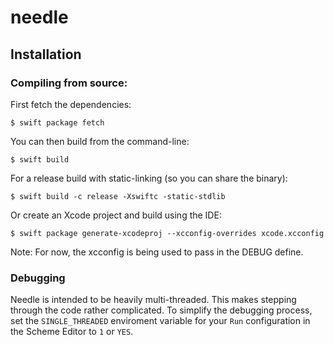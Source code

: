 # needle

## Installation

### Compiling from source:

First fetch the dependencies:

```
$ swift package fetch
```

You can then build from the command-line:

```
$ swift build
```

For a release build with static-linking (so you can share the binary):

```
$ swift build -c release -Xswiftc -static-stdlib
```

Or create an Xcode project and build using the IDE:

```
$ swift package generate-xcodeproj --xcconfig-overrides xcode.xcconfig 
```
Note: For now, the xcconfig is being used to pass in the DEBUG define.

### Debugging

Needle is intended to be heavily multi-threaded. This makes stepping through the code rather complicated. To simplify the debugging process, set the `SINGLE_THREADED` enviroment variable for your `Run` configuration in the Scheme Editor to `1` or `YES`.

